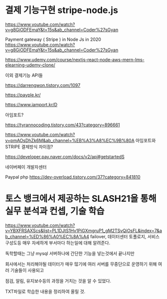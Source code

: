 # 결제 기능구현 stripe-node.js

https://www.youtube.com/watch?v=g8GiODFEmaY&t=15s&ab_channel=Coder%27sGyan


 Payment gateway ( Stripe ) in Node Js in 2020
https://www.youtube.com/watch?v=g8GiODFEmaY&t=15s&ab_channel=Coder%27sGyan



https://www.udemy.com/course/nextjs-react-node-aws-mern-lms-elearning-udemy-clone/

이외 결제기능 API들

https://darrengwon.tistory.com/1097

https://payple.kr/

https://www.iamport.kr/D

아임포트?

https://tyrannocoding.tistory.com/43?category=896661


https://www.youtube.com/watch?v=pmAOsDhZk6M&ab_channel=%EB%A3%A8%EC%9B%80A
아임포트와 STRIPE 결제방식 차이점?

https://developer.pay.naver.com/docs/v2/api#getstartedS

네이버페이 개발자센터


Paypal php
https://dev-overload.tistory.com/37?category=841810



# 토스 뱅크에서 제공하는 SLASH21을 통해 실무 분석과 컨셉, 기술 학습



https://www.youtube.com/watch?v=YBXFRSAXScs&list=PL1DJtS1Hv1PiGXmgruP1_gM2TSvQiOsFL&index=7&ab_channel=%ED%86%A0%EC%8A%A4
failover, 데이터센터 토폴로지, 서비스 구성도등 매우 자세하게 부서마다 하는일에 대해 알려준다.

독학할때는 그냥 mysql 서버하나에 간단한 기능을 넣는것에서 끝나지만

회사에서는 처리해야될 데이터가 매우 많기에 여러 서버를 무중단으로 운영하기 위해 여러 기술들이 사용되고 

점검, 알림, 유지보수등의 과정을 거치는 것을 알 수 있었다.

TXT파일로 학습한 내용을 정리하여 올릴 것.


